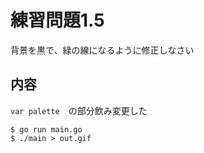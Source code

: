 # 練習問題1.5

背景を黒で、緑の線になるように修正しなさい

## 内容

`var palette`　の部分飲み変更した

~~~
$ go run main.go
$ ./main > out.gif
~~~